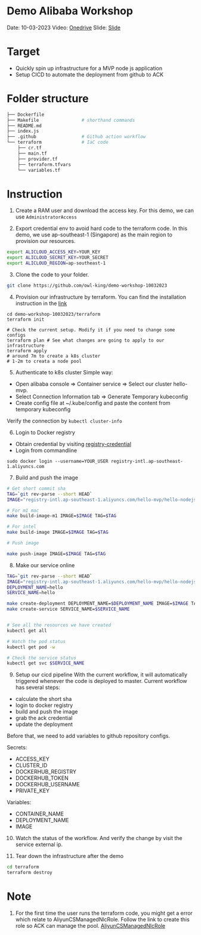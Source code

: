 # Demo Alibaba Workshop
Date: 10-03-2023
Video: [Onedrive](https://1drv.ms/v/s!AgXJg45RMchigqc_OIR6cpRPCQpadw?e=ZyGSep)
Slide: [Slide](slide/slide.pptx)

# Target
- Quickly spin up infrastructure for a MVP node js application 
- Setup CICD to automate the deployment from github to ACK

# Folder structure
``` bash
├── Dockerfile              
├── Makefile                # shorthand commands
├── README.md
├── index.js
├── .github                 # Github action workflow
└── terraform               # IaC code
    ├── cr.tf
    ├── main.tf
    ├── provider.tf
    ├── terraform.tfvars
    └── variables.tf
```

# Instruction

1. Create a RAM user and download the access key. For this demo, we can use `AdministratorAccess`

2. Export credential env to avoid hard code to the terraform code. In this demo, we use ap-southeast-1 (Singapore) as the main region to provision our resources.
```bash
export ALICLOUD_ACCESS_KEY=YOUR_KEY
export ALICLOUD_SECRET_KEY=YOUR_SECRET
export ALICLOUD_REGION=ap-southeast-1
```

3. Clone the code to your folder.
```bash
git clone https://github.com/owl-king/demo-workshop-10032023
```

4. Provision our infrastructure by terraform. You can find the installation instruction in the [link](https://developer.hashicorp.com/terraform/downloads)
```
cd demo-workshop-10032023/terraform
terraform init

# Check the current setup. Modify it if you need to change some configs
terraform plan # See what changes are going to apply to our infrastructure
terraform apply 
# around 7m to create a k8s cluster
# 1-2m to creata a node pool
```

5. Authenticate to k8s cluster
Simple way: 
- Open alibaba console => Container service => Select our cluster hello-mvp.
- Select Connection Information tab => Generate Temporary kubeconfig
- Create config file at ~/.kube/config and paste the content from temporary kubeconfig

Verify  the connection by `kubectl cluster-info`

6. Login to Docker registry

- Obtain credential by visiting [registry-credential](https://cr.console.aliyun.com/ap-southeast-1/instance/credentials?spm=5176.8351553.0.0.699ab212fw2pMO)
- Login from commandline
```
sudo docker login --username=YOUR_USER registry-intl.ap-southeast-1.aliyuncs.com
```

7. Build and push the image
```bash
# Get short commit sha
TAG=`git rev-parse --short HEAD`
IMAGE="registry-intl.ap-southeast-1.aliyuncs.com/hello-mvp/hello-nodejs"

# For m1 mac
make build-image-m1 IMAGE=$IMAGE TAG=$TAG

# For intel
make build-image IMAGE=$IMAGE TAG=$TAG

# Push image

make push-image IMAGE=$IMAGE TAG=$TAG
```

8. Make our service online

```bash
TAG=`git rev-parse --short HEAD`
IMAGE="registry-intl.ap-southeast-1.aliyuncs.com/hello-mvp/hello-nodejs"
DEPLOYMENT_NAME=hello
SERVICE_NAME=hello

make create-deployment DEPLOYMENT_NAME=$DEPLOYMENT_NAME IMAGE=$IMAGE TAG=$TAG
make create-service SERVICE_NAME=$SERVICE_NAME


# See all the resources we have created
kubectl get all

# Watch the pod status
kubectl get pod -w

# Check the service status 
kubectl get svc $SERVICE_NAME
```

9. Setup our cicd pipeline
With the current workflow, it will automatically triggered whenever the code is deployed to master.
Current workflow has several steps:
 - calculate the short sha
 - login to docker registry
 - build and push the image
 - grab the ack credential
 - update the deployment

Before that, we need to add variables to github repository configs.

Secrets:
 - ACCESS_KEY
 - CLUSTER_ID
 - DOCKERHUB_REGISTRY
 - DOCKERHUB_TOKEN
 - DOCKERHUB_USERNAME
 - PRIVATE_KEY

Variables:
 - CONTAINER_NAME
 - DEPLOYMENT_NAME
 - IMAGE

10. Watch the status of the workflow.
And verify the change by visit the service external ip.

11. Tear down the infrastructure after the demo
```bash
cd terraform
terraform destroy
```

# Note
1. For the first time the user runs the terraform code, you might get a error which relate to AliyunCSManagedNlcRole. Follow the link to create this role so ACK can manage the pool. [AliyunCSManagedNlcRole](https://ram.console.aliyun.com/role/authorization?spm=5176.2020520152.0.0.387f16ddEOZxMv&request=%7B%22Services%22%3A%5B%7B%22Service%22%3A%22CS%22%2C%22Roles%22%3A%5B%7B%22RoleName%22%3A%22AliyunCSManagedNlcRole%22%2C%22TemplateId%22%3A%22AliyunCSManagedNlcRole%22%7D%5D%7D%5D%2C%22ReturnUrl%22%3A%22https%3A%2F%2Fcs.console.aliyun.com%2F%22%7D)

